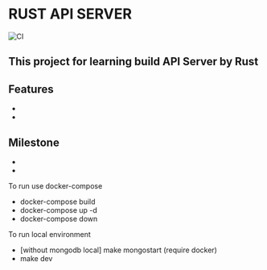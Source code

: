 # RUST API SERVER

![CI](https://github.com/DianaSensei/Started/workflows/Rust/badge.svg?branch=master)

## This project for learning build API Server by Rust

## Features
-
-

## Milestone
-
-

To run use docker-compose
- docker-compose build
- docker-compose up -d
- docker-compose down

To run local environment
- [without mongodb local] make mongostart (require docker)
- make dev
